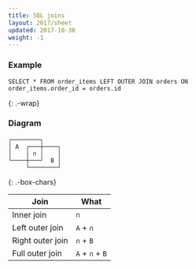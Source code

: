 ```yaml
---
title: SQL joins
layout: 2017/sheet
updated: 2017-10-30
weight: -1
---
```


### Example

```
SELECT * FROM order_items LEFT OUTER JOIN orders ON order_items.order_id = orders.id
```
{: .-wrap}

### Diagram

```
┌────────┐
│ A  ┌───┼────┐
│    │ ∩ │    │
└────┼───┘  B │
     └────────┘
```
{: .-box-chars}

| Join             | What            |
| ----             | ----            |
| Inner join       | `∩`             |
| Left outer join  | `A` + `∩`       |
| Right outer join | `∩` + `B`       |
| Full outer join  | `A` + `∩` + `B` |
